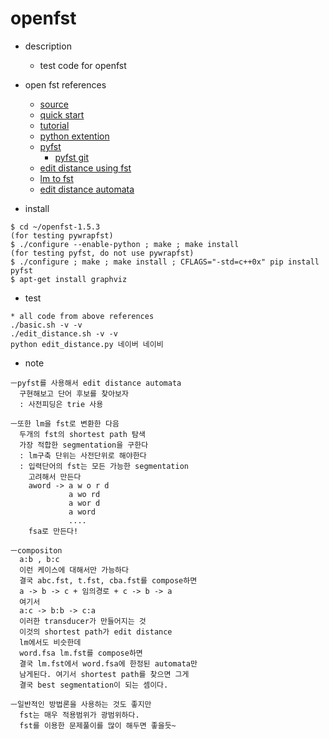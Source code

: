 # openfst

- description
  - test code for openfst

- open fst references
  - [source](http://www.openfst.org/twiki/bin/view/FST/FstDownload)
  - [quick start](http://www.openfst.org/twiki/bin/view/FST/FstQuickTour)
  - [tutorial](http://www.openfst.org/twiki/bin/view/FST/FstSltTutorial)
  - [python extention](http://www.openfst.org/twiki/bin/view/FST/PythonExtension)
  - [pyfst](http://pyfst.github.io/)
    - [pyfst git](https://github.com/vchahun/pyfst)
  - [edit distance using fst](http://www.tylerpalsulich.com/blog/2015/05/17/levenshtein-edit-distance-with-fsts/)
  - [lm to fst](https://williamhartmann.wordpress.com/2014/02/02/converting-a-language-model-to-a-finite-state-transducer/)
  - [edit distance automata](http://blog.notdot.net/2010/07/Damn-Cool-Algorithms-Levenshtein-Automata)

- install
```
$ cd ~/openfst-1.5.3
(for testing pywrapfst)
$ ./configure --enable-python ; make ; make install
(for testing pyfst, do not use pywrapfst)
$ ./configure ; make ; make install ; CFLAGS="-std=c++0x" pip install pyfst
$ apt-get install graphviz
```
- test
```
* all code from above references
./basic.sh -v -v
./edit_distance.sh -v -v
python edit_distance.py 네이버 네이비
```

- note
```
ㅡpyfst를 사용해서 edit distance automata
  구현해보고 단어 후보를 찾아보자
  : 사전피딩은 trie 사용

ㅡ또한 lm을 fst로 변환한 다음
  두개의 fst의 shortest path 탐색
  가장 적합한 segmentation을 구한다
  : lm구축 단위는 사전단위로 해야한다
  : 입력단어의 fst는 모든 가능한 segmentation
    고려해서 만든다
    aword -> a w o r d
             a wo rd
             a wor d
             a word
             ....
    fsa로 만든다!

ㅡcompositon
  a:b , b:c
  이런 케이스에 대해서만 가능하다
  결국 abc.fst, t.fst, cba.fst를 compose하면
  a -> b -> c + 임의경로 + c -> b -> a
  여기서
  a:c -> b:b -> c:a
  이러한 transducer가 만들어지는 것
  이것의 shortest path가 edit distance
  lm에서도 비슷한데
  word.fsa lm.fst를 compose하면
  결국 lm.fst에서 word.fsa에 한정된 automata만
  남게된다. 여기서 shortest path를 찾으면 그게
  결국 best segmentation이 되는 셈이다.

ㅡ일반적인 방법론을 사용하는 것도 좋지만
  fst는 매우 적용범위가 광범위하다.
  fst를 이용한 문제풀이를 많이 해두면 좋을듯~
```
